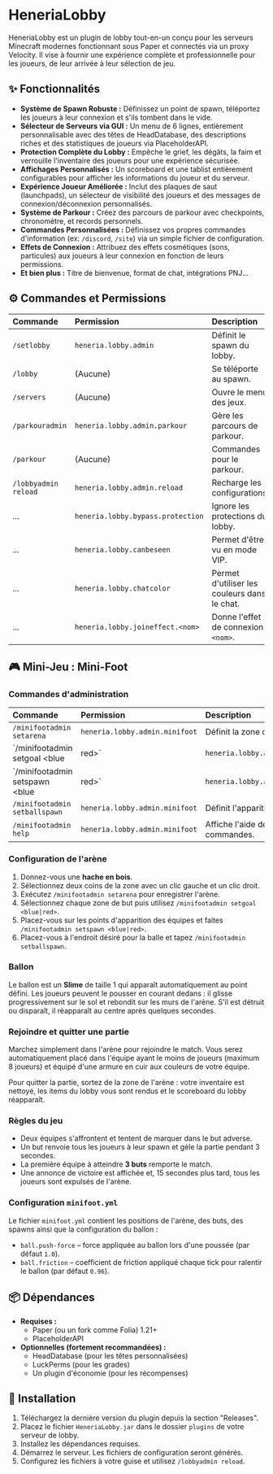 # HeneriaLobby

HeneriaLobby est un plugin de lobby tout-en-un conçu pour les serveurs Minecraft modernes fonctionnant sous Paper et connectés via un proxy Velocity. Il vise à fournir une expérience complète et professionnelle pour les joueurs, de leur arrivée à leur sélection de jeu.

## ✨ Fonctionnalités

* **Système de Spawn Robuste :** Définissez un point de spawn, téléportez les joueurs à leur connexion et s'ils tombent dans le vide.
* **Sélecteur de Serveurs via GUI :** Un menu de 6 lignes, entièrement personnalisable avec des têtes de HeadDatabase, des descriptions riches et des statistiques de joueurs via PlaceholderAPI.
* **Protection Complète du Lobby :** Empêche le grief, les dégâts, la faim et verrouille l'inventaire des joueurs pour une expérience sécurisée.
* **Affichages Personnalisés :** Un scoreboard et une tablist entièrement configurables pour afficher les informations du joueur et du serveur.
* **Expérience Joueur Améliorée :** Inclut des plaques de saut (launchpads), un sélecteur de visibilité des joueurs et des messages de connexion/déconnexion personnalisés.
* **Système de Parkour :** Créez des parcours de parkour avec checkpoints, chronomètre, et records personnels.
* **Commandes Personnalisées :** Définissez vos propres commandes d'information (ex: `/discord`, `/site`) via un simple fichier de configuration.
* **Effets de Connexion :** Attribuez des effets cosmétiques (sons, particules) aux joueurs à leur connexion en fonction de leurs permissions.
* **Et bien plus :** Titre de bienvenue, format de chat, intégrations PNJ...

## ⚙️ Commandes et Permissions

| Commande | Permission | Description |
| :--- | :--- | :--- |
| `/setlobby` | `heneria.lobby.admin` | Définit le spawn du lobby. |
| `/lobby` | (Aucune) | Se téléporte au spawn. |
| `/servers` | (Aucune) | Ouvre le menu des jeux. |
| `/parkouradmin` | `heneria.lobby.admin.parkour` | Gère les parcours de parkour. |
| `/parkour` | (Aucune) | Commandes pour le parkour. |
| `/lobbyadmin reload` | `heneria.lobby.admin.reload` | Recharge les configurations. |
| ... | `heneria.lobby.bypass.protection` | Ignore les protections du lobby. |
| ... | `heneria.lobby.canbeseen` | Permet d'être vu en mode VIP. |
| ... | `heneria.lobby.chatcolor` | Permet d'utiliser les couleurs dans le chat. |
| ... | `heneria.lobby.joineffect.<nom>` | Donne l'effet de connexion `<nom>`. |

## 🎮 Mini-Jeu : Mini-Foot

### Commandes d'administration

| Commande | Permission | Description |
| :--- | :--- | :--- |
| `/minifootadmin setarena` | `heneria.lobby.admin.minifoot` | Définit la zone de l'arène. |
| `/minifootadmin setgoal <blue|red>` | `heneria.lobby.admin.minifoot` | Définit la zone de but bleue ou rouge. |
| `/minifootadmin setspawn <blue|red>` | `heneria.lobby.admin.minifoot` | Définit le point de spawn d'une équipe. |
| `/minifootadmin setballspawn` | `heneria.lobby.admin.minifoot` | Définit l'apparition de la balle. |
| `/minifootadmin help` | `heneria.lobby.admin.minifoot` | Affiche l'aide des commandes. |

### Configuration de l'arène

1. Donnez-vous une **hache en bois**.
2. Sélectionnez deux coins de la zone avec un clic gauche et un clic droit.
3. Exécutez `/minifootadmin setarena` pour enregistrer l'arène.
4. Sélectionnez chaque zone de but puis utilisez `/minifootadmin setgoal <blue|red>`.
5. Placez-vous sur les points d'apparition des équipes et faites `/minifootadmin setspawn <blue|red>`.
6. Placez-vous à l'endroit désiré pour la balle et tapez `/minifootadmin setballspawn`.

### Ballon

Le ballon est un **Slime** de taille 1 qui apparaît automatiquement au point défini.
Les joueurs peuvent le pousser en courant dedans : il glisse progressivement sur le sol et rebondit sur les murs de l'arène.
S'il est détruit ou disparaît, il réapparaît au centre après quelques secondes.

### Rejoindre et quitter une partie

Marchez simplement dans l'arène pour rejoindre le match. Vous serez automatiquement placé dans l'équipe ayant le moins de joueurs (maximum 8 joueurs) et équipé d'une armure en cuir aux couleurs de votre équipe.

Pour quitter la partie, sortez de la zone de l'arène : votre inventaire est nettoyé, les items du lobby vous sont rendus et le scoreboard du lobby réapparaît.

### Règles du jeu

* Deux équipes s'affrontent et tentent de marquer dans le but adverse.
* Un but renvoie tous les joueurs à leur spawn et gèle la partie pendant 3 secondes.
* La première équipe à atteindre **3 buts** remporte le match.
* Une annonce de victoire est affichée et, 15 secondes plus tard, tous les joueurs sont expulsés de l'arène.

### Configuration `minifoot.yml`

Le fichier `minifoot.yml` contient les positions de l'arène, des buts, des spawns ainsi que la configuration du ballon :

* `ball.push-force` – force appliquée au ballon lors d'une poussée (par défaut `1.0`).
* `ball.friction` – coefficient de friction appliqué chaque tick pour ralentir le ballon (par défaut `0.96`).

## 📦 Dépendances

* **Requises :**
    * Paper (ou un fork comme Folia) 1.21+
    * PlaceholderAPI
* **Optionnelles (fortement recommandées) :**
    * HeadDatabase (pour les têtes personnalisées)
    * LuckPerms (pour les grades)
    * Un plugin d'économie (pour les récompenses)

## 🔧 Installation

1.  Téléchargez la dernière version du plugin depuis la section "Releases".
2.  Placez le fichier `HeneriaLobby.jar` dans le dossier `plugins` de votre serveur de lobby.
3.  Installez les dépendances requises.
4.  Démarrez le serveur. Les fichiers de configuration seront générés.
5.  Configurez les fichiers à votre guise et utilisez `/lobbyadmin reload`.

